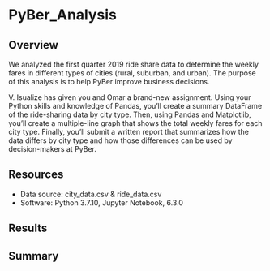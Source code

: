 # PyBer_Analysis

## Overview
We analyzed the first quarter 2019 ride share data to determine the weekly fares in different types of cities (rural, suburban, and urban). The purpose of this analysis is to help PyBer improve business decisions.

V. Isualize has given you and Omar a brand-new assignment. Using your Python skills and knowledge of Pandas, you’ll create a summary DataFrame of the ride-sharing data by city type. Then, using Pandas and Matplotlib, you’ll create a multiple-line graph that shows the total weekly fares for each city type. Finally, you’ll submit a written report that summarizes how the data differs by city type and how those differences can be used by decision-makers at PyBer.

## Resources

- Data source: city_data.csv & ride_data.csv
- Software: Python 3.7.10, Jupyter Notebook, 6.3.0

## Results



## Summary